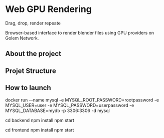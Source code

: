 # Web GPU Rendering
Drag, drop, render repeate

Browser-based interface to render blender files using GPU providers on Golem Network.

## About the project

## Projet Structure

## How to launch

docker run --name mysql -e MYSQL_ROOT_PASSWORD=rootpassword -e MYSQL_USER=user -e MYSQL_PASSWORD=userpassword -e MYSQL_DATABASE=mydb -p 3306:3306 -d mysql

cd backend
npm install
npm start

cd frontend
npm install
npm start
